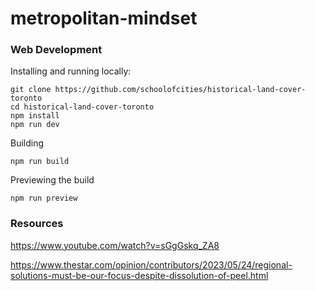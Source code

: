 # metropolitan-mindset

### Web Development

Installing and running locally:

```
git clone https://github.com/schoolofcities/historical-land-cover-toronto
cd historical-land-cover-toronto
npm install
npm run dev
```

Building

```
npm run build
```

Previewing the build

```
npm run preview
```


### Resources

https://www.youtube.com/watch?v=sGgGskq_ZA8

https://www.thestar.com/opinion/contributors/2023/05/24/regional-solutions-must-be-our-focus-despite-dissolution-of-peel.html

